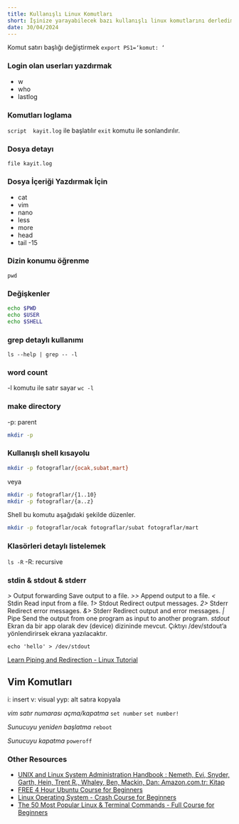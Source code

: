 ```yaml
---
title: Kullanışlı Linux Komutları
short: İşinize yarayabilecek bazı kullanışlı linux komutlarını derledim.
date: 30/04/2024
---
```


Komut satırı başlığı değiştirmek
`export PS1=‘komut: ‘`

### Login olan userları yazdırmak

- w
- who
- lastlog

### Komutları loglama

`script  kayit.log` ile başlatılır `exit` komutu ile sonlandırılır.

### Dosya detayı

`file kayit.log`

### Dosya İçeriği Yazdırmak İçin

- cat
- vim
- nano
- less
- more
- head
- tail -15

### Dizin konumu öğrenme

`pwd`

### Değişkenler

```bash
echo $PWD
echo $USER
echo $SHELL
```

### grep detaylı kullanımı

`ls --help | grep -- -l`

### word count

-l komutu ile satır sayar
`wc -l`

### make directory

-p: parent

```bash
mkdir -p
```

### Kullanışlı shell kısayolu

```bash
mkdir -p fotograflar/{ocak,subat,mart}
```

veya

```bash
mkdir -p fotograflar/{1..10}
mkdir -p fotograflar/{a..z}
```

Shell bu komutu aşağıdaki şekilde düzenler.

```bash
mkdir -p fotograflar/ocak fotograflar/subat fotograflar/mart
```

### Klasörleri detaylı listelemek

`ls -R`
-R: recursive

### stdin & stdout & stderr

_>_ Output forwarding
Save output to a file.
_>>_
Append output to a file.
_<_ Stdin
Read input from a file.
_1>_ Stdout
Redirect output messages.
_2>_ Stderr
Redirect error messages.
_&>_ Stderr
Redirect output and error messages.
_|_ Pipe
Send the output from one program as input to another program.
_stdout_
Ekran da bir app olarak dev (device) dizininde mevcut. Çıktıyı \/dev\/stdout’a yönlendirirsek ekrana yazılacaktır.

```
echo 'hello' > /dev/stdout
```

[Learn Piping and Redirection - Linux Tutorial](https://ryanstutorials.net/linuxtutorial/piping.php)

## Vim Komutları

i: insert
v: visual
yyp: alt satıra kopyala

_vim satır numarası açma/kapatma_
`set number`
`set number!`

_Sunucuyu yeniden başlatma_
`reboot`

_Sunucuyu kapatma_
`poweroff`

### Other Resources

- [UNIX and Linux System Administration Handbook : Nemeth, Evi, Snyder, Garth, Hein, Trent R., Whaley, Ben, Mackin, Dan: Amazon.com.tr: Kitap](https://www.amazon.com.tr/UNIX-Linux-System-Administration-Handbook/dp/0134277554)
- [FREE 4 Hour Ubuntu Course for Beginners](https://www.youtube.com/watch?v=t7uvq6z41Ro)
- [Linux Operating System - Crash Course for Beginners](https://www.youtube.com/watch?v=ROjZy1WbCIA&t=2s)
- [The 50 Most Popular Linux & Terminal Commands - Full Course for Beginners](https://www.youtube.com/watch?v=ZtqBQ68cfJc&t=10811s)
